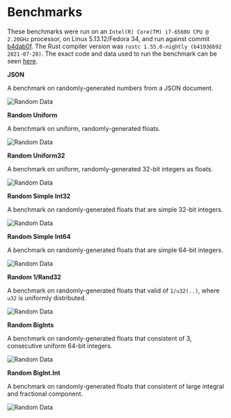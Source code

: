 # Benchmarks

These benchmarks were run on an `Intel(R) Core(TM) i7-6560U CPU @ 2.20GHz` processor, on Linux 5.13.12/Fedora 34, and run against commit [b4dab0f](https://github.com/Alexhuszagh/rust-lexical-experimental/commit/b4dab0f95ac9efd47bd5197efdc076a6b891cce5). The Rust compiler version was `rustc 1.55.0-nightly (b41936b92 2021-07-20)`. The exact code and data used to run the benchmark can be seen [here](https://github.com/Alexhuszagh/rust-lexical-experimental/tree/main/lexical-benchmark/write-float).

**JSON**

A benchmark on randomly-generated numbers from a JSON document.

![Random Data](https://raw.githubusercontent.com/Alexhuszagh/rust-lexical-experimental/main/lexical-write-float/assets/json.svg)

**Random Uniform**

A benchmark on uniform, randomly-generated floats.

![Random Data](https://raw.githubusercontent.com/Alexhuszagh/rust-lexical-experimental/main/lexical-write-float/assets/random_uniform.svg)

**Random Uniform32**

A benchmark on uniform, randomly-generated 32-bit integers as floats.

![Random Data](https://raw.githubusercontent.com/Alexhuszagh/rust-lexical-experimental/main/lexical-write-float/assets/random_uniform32.svg)

**Random Simple Int32**

A benchmark on randomly-generated floats that are simple 32-bit integers.

![Random Data](https://raw.githubusercontent.com/Alexhuszagh/rust-lexical-experimental/main/lexical-write-float/assets/random_simple_int32.svg)

**Random Simple Int64**

A benchmark on randomly-generated floats that are simple 64-bit integers.

![Random Data](https://raw.githubusercontent.com/Alexhuszagh/rust-lexical-experimental/main/lexical-write-float/assets/random_simple_int64.svg)

**Random 1/Rand32**

A benchmark on randomly-generated floats that valid of `1/u32(..)`, where `u32` is uniformly distributed.

![Random Data](https://raw.githubusercontent.com/Alexhuszagh/rust-lexical-experimental/main/lexical-write-float/assets/random_one_over_rand32.svg)

**Random BigInts**

A benchmark on randomly-generated floats that consistent of 3, consecutive uniform 64-bit integers.

![Random Data](https://raw.githubusercontent.com/Alexhuszagh/rust-lexical-experimental/main/lexical-write-float/assets/random_big_ints.svg)

**Random BigInt.Int**

A benchmark on randomly-generated floats that consistent of large integral and fractional component.

![Random Data](https://raw.githubusercontent.com/Alexhuszagh/rust-lexical-experimental/main/lexical-write-float/assets/random_big_int_dot_int.svg)
